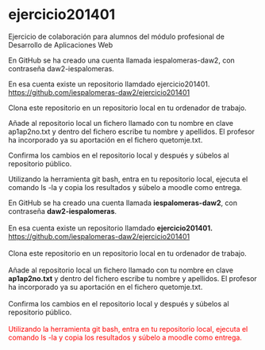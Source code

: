 ejercicio201401
===============

Ejercicio de colaboración para alumnos del módulo profesional de Desarrollo de Aplicaciones Web

En GitHub se ha creado una cuenta llamada iespalomeras-daw2, con contraseña daw2-iespalomeras.

En esa cuenta existe un repositorio llamdado ejercicio201401.
https://github.com/iespalomeras-daw2/ejercicio201401

Clona este repositorio en un repositorio local en tu ordenador de trabajo.

Añade al repositorio local un fichero llamado con tu nombre en clave ap1ap2no.txt y dentro del fichero escribe tu nombre y apellidos. El profesor ha incorporado ya su aportación en el fichero quetomje.txt.

Confirma los cambios en el repositorio local y después y súbelos al repositorio público.

Utilizando la herramienta git bash, entra en tu repositorio local, ejecuta el comando ls -la y copia los resultados y súbelo a moodle como entrega.

 En GitHub se ha creado una cuenta llamada <span style="font-weight: bold;">iespalomeras-daw2</span>, con contraseña <span style="font-weight: bold;">daw2-iespalomeras</span>.<br /><br />En esa cuenta existe un repositorio llamdado <span style="font-weight: bold;">ejercicio201401.</span><br /><a title="Repositorio centralizado para el ejercicio201401" target="_blank" href="https://github.com/iespalomeras-daw2/ejercicio201401">https://github.com/iespalomeras-daw2/ejercicio201401</a><br /><span style="font-weight: bold;"><br /></span>Clona este repositorio en un repositorio local en tu ordenador de trabajo.<br /><br />Añade al repositorio local un fichero llamado con tu nombre en clave <span style="font-weight: bold;">ap1ap2no.txt</span> y dentro del fichero escribe tu nombre y apellidos. El profesor ha incorporado ya su aportación en el fichero quetomje.txt.<br /><br />Confirma los cambios en el repositorio local y después y súbelos al repositorio público.<br /><br /><span style="color: rgb(255, 0, 0);">Utilizando la herramienta git bash, entra en tu repositorio local, ejecuta el comando ls -la y copia los resultados y súbelo a moodle como entrega.</span><br /> 

